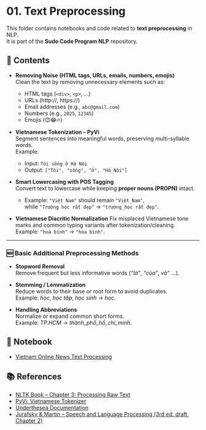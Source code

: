 # 01. Text Preprocessing

This folder contains notebooks and code related to **text preprocessing** in NLP.  
It is part of the **Sudo Code Program NLP** repository.

## 📂 Contents

- **Removing Noise (HTML tags, URLs, emails, numbers, emojis)**  
  Clean the text by removing unnecessary elements such as:  
  - HTML tags (`<div>`, `<p>`, …)  
  - URLs (http://, https://)  
  - Email addresses (e.g., `abc@gmail.com`)  
  - Numbers (e.g., `2025`, `12345`)  
  - Emojis (😊😂🔥)

- **Vietnamese Tokenization – PyVi**  
  Segment sentences into meaningful words, preserving multi-syllable words.  
  Example:  
  - Input: `Tôi sống ở Hà Nội`  
  - Output: `["Tôi", "sống", "ở", "Hà_Nội"]`

- **Smart Lowercasing with POS Tagging**  
  Convert text to lowercase while keeping **proper nouns (PROPN)** intact.  
  - Example: `"Việt Nam"` should remain `"Việt_Nam"`,  
    while `"Trường học rất đẹp"` → `"trường_học rất đẹp"`.
    
- **Vietnamese Diacritic Normalization**
  Fix misplaced Vietnamese tone marks and common typing variants after tokenization/cleaning.
  Example: `"hoà bình"` → `"hòa bình"`.
---

### 🆕 Basic Additional Preprocessing Methods

- **Stopword Removal**  
  Remove frequent but less informative words (*“là”*, *“của”*, *và”* …).

- **Stemming / Lemmatization**  
  Reduce words to their base or root form to avoid duplicates.  
  Example: *học*, *học tập*, *học sinh* → *học*.

- **Handling Abbreviations**  
  Normalize or expand common short forms.  
  Example: *TP.HCM* → *thành_phố_hồ_chí_minh*.

## 📒 Notebook

- [Vietnam Online News Text Processing](Vietnam_Online_News_Text_Processing.ipynb)

## 📚 References
- [NLTK Book – Chapter 3: Processing Raw Text](https://www.nltk.org/book/ch03.html)  
- [PyVi: Vietnamese Tokenizer](https://github.com/trungtv/pyvi)  
- [Underthesea Documentation](https://underthesea.readthedocs.io/en/latest/)  
- [Jurafsky & Martin – Speech and Language Processing (3rd ed. draft, Chapter 2)](https://web.stanford.edu/~jurafsky/slp3/2.pdf)  
